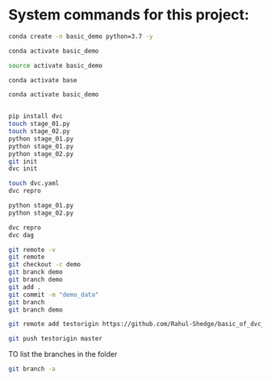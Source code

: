 # System commands for this project:

``` bash
conda create -n basic_demo python=3.7 -y

conda activate basic_demo

source activate basic_demo

conda activate base

conda activate basic_demo

``` 

``` bash

pip install dvc
touch stage_01.py
touch stage_02.py 
python stage_01.py
python stage_01.py
python stage_02.py
git init
dvc init
```


``` bash
touch dvc.yaml
dvc repro

python stage_01.py
python stage_02.py
```

``` bash
dvc repro
dvc dag
```

``` bash
git remote -v
git remote
git checkout -c demo
git branck demo
git branch demo
git add .
git commit -m "demo_data"
git branch
git branch demo
```


``` bash
git remote add testorigin https://github.com/Rahul-Shedge/basic_of_dvc_demo.git
```


``` bash
git push testorigin master
```
TO list the branches in the folder

``` bash
git branch -a

```